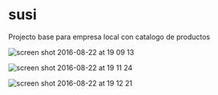 # susi
Projecto base para empresa local con catalogo de productos


![screen shot 2016-08-22 at 19 09 13](https://cloud.githubusercontent.com/assets/5194486/17877954/1adbf89c-689c-11e6-8e2e-6cbdf2844b2b.png)

![screen shot 2016-08-22 at 19 11 24](https://cloud.githubusercontent.com/assets/5194486/17877977/46fc5da4-689c-11e6-93aa-b5565db52905.png)


![screen shot 2016-08-22 at 19 12 21](https://cloud.githubusercontent.com/assets/5194486/17877993/6d9a09de-689c-11e6-9d02-946c4740486f.png)
